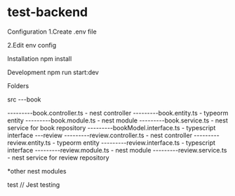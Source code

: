 # test-backend
Configuration
1.Create .env file

2.Edit env config


Installation
npm install


Development
npm run start:dev


Folders

src
---book 

---------book.controller.ts - nest controller
---------book.entity.ts - typeorm entity
---------book.module.ts - nest module
---------book.service.ts - nest service for book repository
---------bookModel.interface.ts - typescript interface
---review
---------review.controller.ts - nest controller
---------review.entity.ts - typeorm entity
---------review.interface.ts - typescript interface
---------review.module.ts - nest module
---------review.service.ts - nest service for review repository

*other nest modules


test // Jest testing

